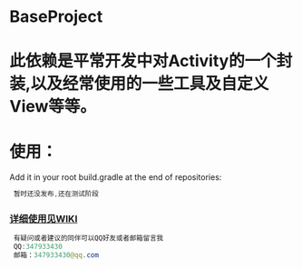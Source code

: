 # BaseProject
此依赖是平常开发中对Activity的一个封装,以及经常使用的一些工具及自定义View等等。
=======
使用：
========
Add it in your root build.gradle at the end of repositories:<br>
```java
 暂时还没发布,还在测试阶段
```
### [详细使用见WIKI](https://github.com/YLAndsoft/FBase/wiki)  

```java 
 有疑问或者建议的同伴可以QQ好友或者邮箱留言我
 QQ:347933430
 邮箱：347933430@qq.com
```

